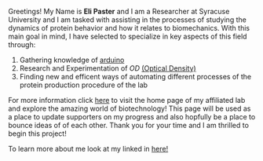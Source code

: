 
Greetings!  My Name is **Eli Paster** and I am a Researcher at Syracuse University and I am tasked with assisting in the processes of studying the dynamics of protein behavior
and how it relates to biomechanics.  With this main goal in mind, I have selected to specialize in key aspects of this field through:
1.  Gathering knowledge of [arduino](https://www.arduino.cc/)
2.  Research and Experimentation of *OD* [(Optical Density)](https://www.safeopedia.com/definition/7714/optical-density-od)
3.  Finding new and efficent ways of automating different processes of the protein production procedure of the lab

For more information click [here](https://jmfrancklab.github.io/AAResearch.html) to visit the home page of my affiliated lab and explore the amazing world of biotechnology!  This page will be used as a place to update supporters on my progress
and also hopfully be a place to bounce ideas of of each other.  Thank you for your time and I am thrilled to begin this project!

To learn more about me look at my linked in [here!](https://www.linkedin.com/in/eli-paster/)
